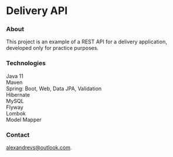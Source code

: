 # Delivery API

### About
This project is an example of a REST API for a delivery application, developed only for practice purposes.

### Technologies
Java 11  
Maven  
Spring: Boot, Web, Data JPA, Validation  
Hibernate  
MySQL  
Flyway  
Lombok  
Model Mapper  

### Contact
alexandrevs@outlook.com.